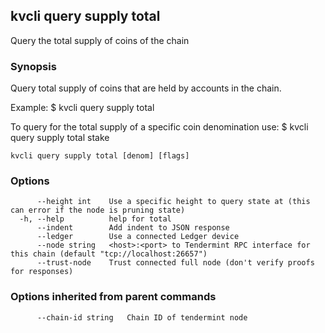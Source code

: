<!--
title: total
-->
## kvcli query supply total

Query the total supply of coins of the chain

### Synopsis

Query total supply of coins that are held by accounts in the
			chain.

Example:
$ kvcli query supply total

To query for the total supply of a specific coin denomination use:
$ kvcli query supply total stake

```
kvcli query supply total [denom] [flags]
```

### Options

```
      --height int    Use a specific height to query state at (this can error if the node is pruning state)
  -h, --help          help for total
      --indent        Add indent to JSON response
      --ledger        Use a connected Ledger device
      --node string   <host>:<port> to Tendermint RPC interface for this chain (default "tcp://localhost:26657")
      --trust-node    Trust connected full node (don't verify proofs for responses)
```

### Options inherited from parent commands

```
      --chain-id string   Chain ID of tendermint node
```

